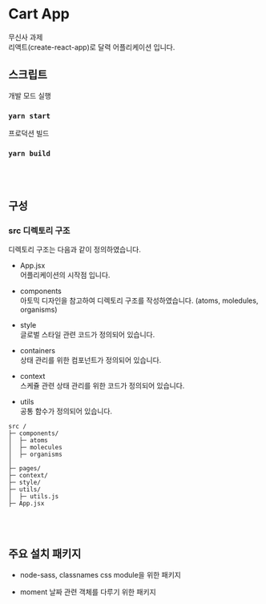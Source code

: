 # Cart App

무신사 과제<br/>
리액트(create-react-app)로 달력 어플리케이션 입니다.<br/>

## 스크립트

개발 모드 실행

### `yarn start`

프로덕션 빌드

### `yarn build`

<br/><br/>

## 구성

### src 디렉토리 구조

디렉토리 구조는 다음과 같이 정의하였습니다.

- App.jsx<br/>
  어플리케이션의 시작점 입니다.
  <br/>

- components<br/>
  아토믹 디자인을 참고하여 디렉토리 구조를 작성하였습니다. (atoms, moledules, organisms)
  <br/>

- style<br/>
  글로벌 스타일 관련 코드가 정의되어 있습니다.
  <br/>

- containers<br/>
  상태 관리를 위한 컴포넌트가 정의되어 있습니다.
  <br/>

- context<br/>
  스케쥴 관련 상태 관리를 위한 코드가 정의되어 있습니다.
  <br/>

- utils<br/>
  공통 함수가 정의되어 있습니다.
  <br/>

```
src /
├─ components/
│  ├─ atoms
│  ├─ molecules
│  ├─ organisms
│
├─ pages/
├─ context/
├─ style/
├─ utils/
│  ├─ utils.js
├─ App.jsx
```

<br/><br/>

## 주요 설치 패키지

- node-sass, classnames
  css module을 위한 패키지

- moment
  날짜 관련 객체를 다루기 위한 패키지
